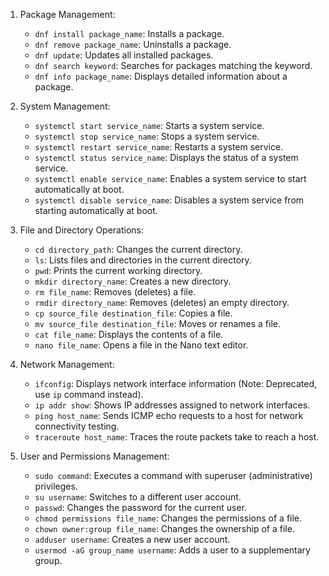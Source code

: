 <ol>
    <li>
        <p>Package Management:</p>
        <ul>
            <li><code>dnf install package_name</code>: Installs a package.</li>
            <li><code>dnf remove package_name</code>: Uninstalls a package.</li>
            <li><code>dnf update</code>: Updates all installed packages.</li>
            <li><code>dnf search keyword</code>: Searches for packages matching the keyword.</li>
            <li><code>dnf info package_name</code>: Displays detailed information about a package.</li>
        </ul>
    </li>
    <li>
        <p>System Management:</p>
        <ul>
            <li><code>systemctl start service_name</code>: Starts a system service.</li>
            <li><code>systemctl stop service_name</code>: Stops a system service.</li>
            <li><code>systemctl restart service_name</code>: Restarts a system service.</li>
            <li><code>systemctl status service_name</code>: Displays the status of a system service.</li>
            <li><code>systemctl enable service_name</code>: Enables a system service to start automatically at boot.</li>
            <li><code>systemctl disable service_name</code>: Disables a system service from starting automatically at boot.</li>
        </ul>
    </li>
    <li>
        <p>File and Directory Operations:</p>
        <ul>
            <li><code>cd directory_path</code>: Changes the current directory.</li>
            <li><code>ls</code>: Lists files and directories in the current directory.</li>
            <li><code>pwd</code>: Prints the current working directory.</li>
            <li><code>mkdir directory_name</code>: Creates a new directory.</li>
            <li><code>rm file_name</code>: Removes (deletes) a file.</li>
            <li><code>rmdir directory_name</code>: Removes (deletes) an empty directory.</li>
            <li><code>cp source_file destination_file</code>: Copies a file.</li>
            <li><code>mv source_file destination_file</code>: Moves or renames a file.</li>
            <li><code>cat file_name</code>: Displays the contents of a file.</li>
            <li><code>nano file_name</code>: Opens a file in the Nano text editor.</li>
        </ul>
    </li>
    <li>
        <p>Network Management:</p>
        <ul>
            <li><code>ifconfig</code>: Displays network interface information (Note: Deprecated, use <code>ip</code> command instead).</li>
            <li><code>ip addr show</code>: Shows IP addresses assigned to network interfaces.</li>
            <li><code>ping host_name</code>: Sends ICMP echo requests to a host for network connectivity testing.</li>
            <li><code>traceroute host_name</code>: Traces the route packets take to reach a host.</li>
        </ul>
    </li>
    <li>
        <p>User and Permissions Management:</p>
        <ul>
            <li><code>sudo command</code>: Executes a command with superuser (administrative) privileges.</li>
            <li><code>su username</code>: Switches to a different user account.</li>
            <li><code>passwd</code>: Changes the password for the current user.</li>
            <li><code>chmod permissions file_name</code>: Changes the permissions of a file.</li>
            <li><code>chown owner:group file_name</code>: Changes the ownership of a file.</li>
            <li><code>adduser username</code>: Creates a new user account.</li>
            <li><code>usermod -aG group_name username</code>: Adds a user to a supplementary group.</li>
        </ul>
    </li>
</ol>
